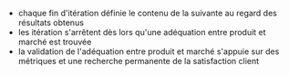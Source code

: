  - chaque fin d'itération définie le contenu de la suivante au regard des résultats obtenus
 - les itération s'arrêtent dès lors qu'une adéquation entre produit et marché est trouvée
 - la validation de l'adéquation entre produit et marché s'appuie sur des métriques et une recherche permanente de la satisfaction client